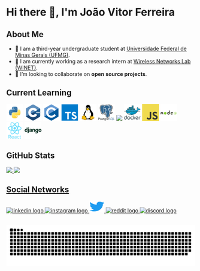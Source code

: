<h1 align="left">Hi there 👋, I'm João Vitor Ferreira</h1>

<!-- <a href="https://wakatime.com/@joaojoaovf">
    <img src="https://wakatime.com/badge/user/70b4fcb6-ef30-442e-a3ba-7f6b57d6f7e4.svg?style=social"
         alt="Wakatime"> -->

## About Me
- 📖 I am a third-year undergraduate student at [Universidade Federal de Minas Gerais (UFMG)](https://ufmg.br/).
- 🔭 I am currently working as a research intern at [Wireless Networks Lab (WINET)](https://www.winet.dcc.ufmg.br/).
- 👯 I’m looking to collaborate on **open source projects**.

## Current Learning
<code><img height="45"
        src="https://raw.githubusercontent.com/github/explore/80688e429a7d4ef2fca1e82350fe8e3517d3494d/topics/python/python.png"></code>
<code><img height="45"
        src="https://raw.githubusercontent.com/github/explore/80688e429a7d4ef2fca1e82350fe8e3517d3494d/topics/cpp/cpp.png"></code>
<code><img height="45" src="https://raw.githubusercontent.com/devicons/devicon/master/icons/c/c-original.svg"></code>
<code><img height="45"
        src="https://raw.githubusercontent.com/devicons/devicon/master/icons/typescript/typescript-original.svg"></code>
<code><img height="45"
        src="https://raw.githubusercontent.com/github/explore/80688e429a7d4ef2fca1e82350fe8e3517d3494d/topics/linux/linux.png"></code>
<code><img height="45"
        src="https://raw.githubusercontent.com/devicons/devicon/master/icons/postgresql/postgresql-original-wordmark.svg"></code>
<code><img height="45" src="https://www.vectorlogo.zone/logos/git-scm/git-scm-icon.svg"></code>
<code><img height="45"
        src="https://raw.githubusercontent.com/devicons/devicon/master/icons/docker/docker-original-wordmark.svg"></code>
<code><img height="45"
        src="https://raw.githubusercontent.com/github/explore/80688e429a7d4ef2fca1e82350fe8e3517d3494d/topics/javascript/javascript.png"></code>
<code><img height="45"
        src="https://raw.githubusercontent.com/devicons/devicon/master/icons/nodejs/nodejs-original-wordmark.svg"></code>
<code><img height="45"
        src="https://raw.githubusercontent.com/devicons/devicon/master/icons/react/react-original-wordmark.svg"></code>
<code><img height="45"
        src="https://raw.githubusercontent.com/github/explore/80688e429a7d4ef2fca1e82350fe8e3517d3494d/topics/django/django.png"></code>

## GitHub Stats
<div>
    <a href="https://github.com/joaojoaovf">
        <img height="180em"
            src="https://github-readme-stats.vercel.app/api?username=joaojoaovf&layout=compact&theme=transparent&hide_border=true&count_private=true&show_icons=true&include_all_commits=true&count_private=true&hide_rank=true&hide=issues" />
        <img heigth="180em"
            src="https://github-readme-stats.vercel.app/api/top-langs/?username=joaojoaovf&hide=jupyter%20notebook&layout=compact&hide_border=true&theme=transparent&count_private=true&show_icons=true">
</div>

## Social Networks
<a href="https://www.linkedin.com/in/joao-vitor-ferreira-" target="_blank">
    <img src="https://raw.githubusercontent.com/maurodesouza/profile-readme-generator/master/src/assets/icons/social/linkedin/default.svg"
        width="40" height="32" alt="linkedin logo" />
</a>
<a href="https://www.instagram.com/joaojoaovf/" target="_blank">
    <img src="https://raw.githubusercontent.com/devicons/devicon/master/icons/instagram/instagram-original.svg"
        width="40" height="32" alt="instagram logo" />
</a>
<a href="https://twitter.com/joaojoaovf" target="_blank">
    <img src="https://raw.githubusercontent.com/devicons/devicon/master/icons/twitter/twitter-original.svg"
        width="40" height="32" alt="twitter logo" />
</a>
<a href="https://www.reddit.com/user/joaojoaovf" target="_blank">
    <img src="https://raw.githubusercontent.com/devicons/devicon/master/icons/reddit/reddit-original.svg"
        width="40" height="32" alt="reddit logo" />
</a>
<a href="https://discord.gg/joaojoaovf#0001" target="_blank">
    <img src="https://raw.githubusercontent.com/devicons/devicon/master/icons/discord/discord-original.svg"
        width="40" height="32" alt="discord logo" />
</a>

##

![Snake animation](https://github.com/joaojoaovf/joaojoaovf/blob/output/github-contribution-grid-snake.svg)
